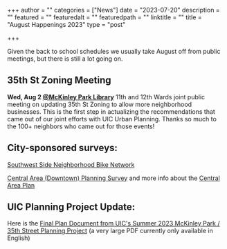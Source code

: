 +++
author = ""
categories = ["News"]
date = "2023-07-20"
description = ""
featured = ""
featuredalt = ""
featuredpath = ""
linktitle = ""
title = "August Happenings 2023"
type = "post"

+++ 

Given the back to school schedules we usually take August off from public meetings, but there is still a lot going on.


## 35th St Zoning Meeting

**Wed, Aug 2 [@McKinley Park Library](https://www.chipublib.org/locations/50/)** 
11th and 12th Wards joint public meeting on updating 35th St Zoning to allow more neighborhood businesses. This is the first step in actualizing the recommendations that came out of our joint efforts with UIC Urban Planning. Thanks so much to the 100+ neighbors who came out for those events!

## City-sponsored surveys:
[Southwest Side Neighborhood Bike Network](https://chicagocompletestreets.org/portfolio/southwest-side-neighborhood-bike-network/)

[Central Area (Downtown) Planning Survey](https://www.surveymonkey.com/r/CAP2024) and more info about the [Central Area Plan](https://www.chicago.gov/city/en/sites/central-area-plan/home.html)

## UIC Planning Project Update:
Here is the
[Final Plan Document from UIC's Summer 2023 McKinley Park / 35th Street Planning Project](https://drive.google.com/file/d/1kghliuru2eHEs0mLzzdYum_uRNVJXUj5/view) (a very large PDF currently only available in English)
